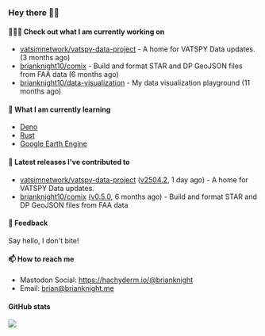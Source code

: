 ### Hey there 👋🏻

#### 👷🏻‍♂️ Check out what I am currently working on

- [vatsimnetwork/vatspy-data-project](https://github.com/vatsimnetwork/vatspy-data-project) - A home for VATSPY Data updates. (3 months ago)
- [brianknight10/comix](https://github.com/brianknight10/comix) - Build and format STAR and DP GeoJSON files from FAA data (6 months ago)
- [brianknight10/data-visualization](https://github.com/brianknight10/data-visualization) - My data visualization playground (11 months ago)

#### 🌱 What I am currently learning
- [Deno](https://deno.land/)
- [Rust](https://www.rust-lang.org/)
- [Google Earth Engine](https://earthengine.google.com/)

#### 🔭 Latest releases I've contributed to

- [vatsimnetwork/vatspy-data-project](https://github.com/vatsimnetwork/vatspy-data-project) ([v2504.2](https://github.com/vatsimnetwork/vatspy-data-project/releases/tag/v2504.2), 1 day ago) - A home for VATSPY Data updates.
- [brianknight10/comix](https://github.com/brianknight10/comix) ([v0.5.0](https://github.com/brianknight10/comix/releases/tag/v0.5.0), 6 months ago) - Build and format STAR and DP GeoJSON files from FAA data

#### 💬 Feedback

Say hello, I don't bite!

#### 📫 How to reach me

- Mastodon Social: <a rel="me" href="https://hachyderm.io/@brianknight">https://hachyderm.io/@brianknight</a>
- Email: brian@brianknight.me

#### GitHub stats

![](https://github-profile-summary-cards.vercel.app/api/cards/profile-details?username=brianknight10&theme=github)